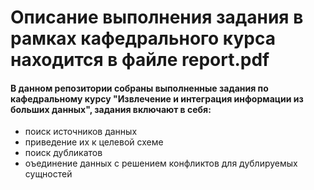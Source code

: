 # Описание выполнения задания в рамках кафедрального курса находится в файле report.pdf
#### В данном репозитории собраны выполненные задания по кафедральному курсу "Извлечение и интеграция информации из больших данных", задания включают в себя:

* поиск источников данных
* приведение их к целевой схеме
* поиск дубликатов
* оъединение данных с решением конфликтов для дублируемых сущностей
